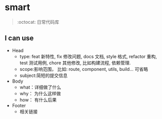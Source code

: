 # smart

> :octocat: 日常代码库


## I can use

* Head
  * type: feat 新特性, fix 修改问题, docs 文档, style 格式, refactor 重构, test 测试用例, chore 其他修改, 比如构建流程, 依赖管理.
  * scope:影响范围， 比如: route, component, utils, build... 可省略
  * subject:简短的提交信息
* Body
  * what：详细做了什么
  * why： 为什么这样做
  * how： 有什么后果
* Footer
  * 相关链接
